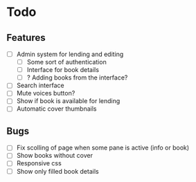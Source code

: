 # Todo
## Features
- [ ] Admin system for lending and editing
	- [ ] Some sort of authentication
	- [ ] Interface for book details
	- [ ] ? Adding books from the interface?
- [ ] Search interface
- [ ] Mute voices button?
- [ ] Show if book is available for lending
- [ ] Automatic cover thumbnails

## Bugs
- [ ] Fix scolling of page when some pane is active (info or book)
- [ ] Show books without cover
- [ ] Responsive css
- [ ] Show only filled book details